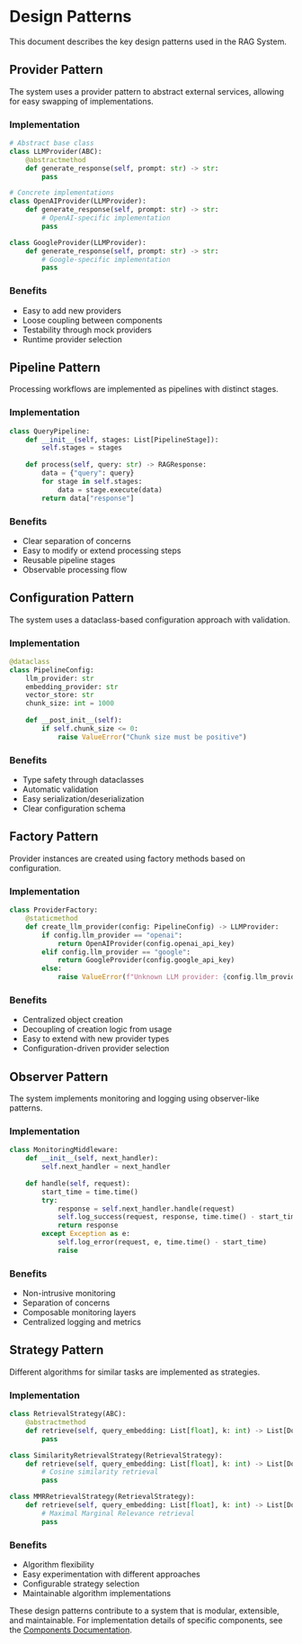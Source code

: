 # Design Patterns

This document describes the key design patterns used in the RAG System.

## Provider Pattern

The system uses a provider pattern to abstract external services, allowing for easy swapping of implementations.

### Implementation

```python
# Abstract base class
class LLMProvider(ABC):
    @abstractmethod
    def generate_response(self, prompt: str) -> str:
        pass

# Concrete implementations
class OpenAIProvider(LLMProvider):
    def generate_response(self, prompt: str) -> str:
        # OpenAI-specific implementation
        pass

class GoogleProvider(LLMProvider):
    def generate_response(self, prompt: str) -> str:
        # Google-specific implementation
        pass
```

### Benefits
- Easy to add new providers
- Loose coupling between components
- Testability through mock providers
- Runtime provider selection

## Pipeline Pattern

Processing workflows are implemented as pipelines with distinct stages.

### Implementation

```python
class QueryPipeline:
    def __init__(self, stages: List[PipelineStage]):
        self.stages = stages
    
    def process(self, query: str) -> RAGResponse:
        data = {"query": query}
        for stage in self.stages:
            data = stage.execute(data)
        return data["response"]
```

### Benefits
- Clear separation of concerns
- Easy to modify or extend processing steps
- Reusable pipeline stages
- Observable processing flow

## Configuration Pattern

The system uses a dataclass-based configuration approach with validation.

### Implementation

```python
@dataclass
class PipelineConfig:
    llm_provider: str
    embedding_provider: str
    vector_store: str
    chunk_size: int = 1000
    
    def __post_init__(self):
        if self.chunk_size <= 0:
            raise ValueError("Chunk size must be positive")
```

### Benefits
- Type safety through dataclasses
- Automatic validation
- Easy serialization/deserialization
- Clear configuration schema

## Factory Pattern

Provider instances are created using factory methods based on configuration.

### Implementation

```python
class ProviderFactory:
    @staticmethod
    def create_llm_provider(config: PipelineConfig) -> LLMProvider:
        if config.llm_provider == "openai":
            return OpenAIProvider(config.openai_api_key)
        elif config.llm_provider == "google":
            return GoogleProvider(config.google_api_key)
        else:
            raise ValueError(f"Unknown LLM provider: {config.llm_provider}")
```

### Benefits
- Centralized object creation
- Decoupling of creation logic from usage
- Easy to extend with new provider types
- Configuration-driven provider selection

## Observer Pattern

The system implements monitoring and logging using observer-like patterns.

### Implementation

```python
class MonitoringMiddleware:
    def __init__(self, next_handler):
        self.next_handler = next_handler
    
    def handle(self, request):
        start_time = time.time()
        try:
            response = self.next_handler.handle(request)
            self.log_success(request, response, time.time() - start_time)
            return response
        except Exception as e:
            self.log_error(request, e, time.time() - start_time)
            raise
```

### Benefits
- Non-intrusive monitoring
- Separation of concerns
- Composable monitoring layers
- Centralized logging and metrics

## Strategy Pattern

Different algorithms for similar tasks are implemented as strategies.

### Implementation

```python
class RetrievalStrategy(ABC):
    @abstractmethod
    def retrieve(self, query_embedding: List[float], k: int) -> List[Document]:
        pass

class SimilarityRetrievalStrategy(RetrievalStrategy):
    def retrieve(self, query_embedding: List[float], k: int) -> List[Document]:
        # Cosine similarity retrieval
        pass

class MMRRetrievalStrategy(RetrievalStrategy):
    def retrieve(self, query_embedding: List[float], k: int) -> List[Document]:
        # Maximal Marginal Relevance retrieval
        pass
```

### Benefits
- Algorithm flexibility
- Easy experimentation with different approaches
- Configurable strategy selection
- Maintainable algorithm implementations

These design patterns contribute to a system that is modular, extensible, and maintainable. For implementation details of specific components, see the [Components Documentation](components.md).